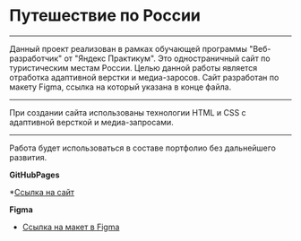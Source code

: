 # Путешествие по России

***
Данный проект реализован в рамках обучающей программы "Веб-разработчик" от "Яндекс Практикум". Это одностраничный сайт по туристическим местам России. Целью данной работы является отработка адаптивной верстки и медиа-заросов. Сайт разработан по макету Figma, ссылка на который указана в конце файла.
***
При создании сайта использованы технологии HTML и CSS с адаптивной версткой и медиа-запросами.
***
Работа будет использоваться в составе портфолио без дальнейшего развития.

**GitHubPages**

*[Ссылка на сайт](https://dmitriylvov.github.io/russian-travel/index.html)

**Figma**

* [Ссылка на макет в Figma](https://www.figma.com/file/5S2WSbEFL6awjVWJ0NWL8Q/Sprint-3_-Russia-_-desktop-mobile?node-id=28503%3A0)

